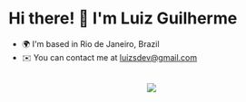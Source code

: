 # Hi there! 👋 I'm Luiz Guilherme
- 🌍  I'm based in Rio de Janeiro, Brazil
- ✉️  You can contact me at luizsdev@gmail.com
<div align="center">
  <br>
  <a href="https://www.linkedin.com/in/luizsdev/" target="_blank">
    <img src="https://img.shields.io/badge/-LinkedIn-%230077B5?style=for-the-badge&logo=linkedin&logoColor=white" target="_blank" />
  </a>
</div>
